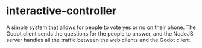 # interactive-controller

A simple system that allows for people to vote yes or no on their phone. The Godot client sends the questions for the people to answer, and the NodeJS server handles all the traffic between the web clients and the Godot client.
